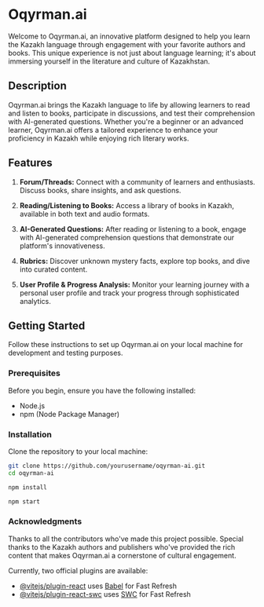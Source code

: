 # Oqyrman.ai

Welcome to Oqyrman.ai, an innovative platform designed to help you learn the Kazakh language through engagement with your favorite authors and books. This unique experience is not just about language learning; it's about immersing yourself in the literature and culture of Kazakhstan.

## Description

Oqyrman.ai brings the Kazakh language to life by allowing learners to read and listen to books, participate in discussions, and test their comprehension with AI-generated questions. Whether you're a beginner or an advanced learner, Oqyrman.ai offers a tailored experience to enhance your proficiency in Kazakh while enjoying rich literary works.

## Features

1. **Forum/Threads:** Connect with a community of learners and enthusiasts. Discuss books, share insights, and ask questions.
   
2. **Reading/Listening to Books:** Access a library of books in Kazakh, available in both text and audio formats.

3. **AI-Generated Questions:** After reading or listening to a book, engage with AI-generated comprehension questions that demonstrate our platform's innovativeness.

4. **Rubrics:** Discover unknown mystery facts, explore top books, and dive into curated content.

5. **User Profile & Progress Analysis:** Monitor your learning journey with a personal user profile and track your progress through sophisticated analytics.

## Getting Started

Follow these instructions to set up Oqyrman.ai on your local machine for development and testing purposes.

### Prerequisites

Before you begin, ensure you have the following installed:
- Node.js
- npm (Node Package Manager)

### Installation

Clone the repository to your local machine:

```sh
git clone https://github.com/yourusername/oqyrman-ai.git
cd oqyrman-ai
```

```sh
npm install
```
```sh
npm start
```
### Acknowledgments
Thanks to all the contributors who've made this project possible.
Special thanks to the Kazakh authors and publishers who've provided the rich content that makes Oqyrman.ai a cornerstone of cultural engagement.

Currently, two official plugins are available:

- [@vitejs/plugin-react](https://github.com/vitejs/vite-plugin-react/blob/main/packages/plugin-react/README.md) uses [Babel](https://babeljs.io/) for Fast Refresh
- [@vitejs/plugin-react-swc](https://github.com/vitejs/vite-plugin-react-swc) uses [SWC](https://swc.rs/) for Fast Refresh
